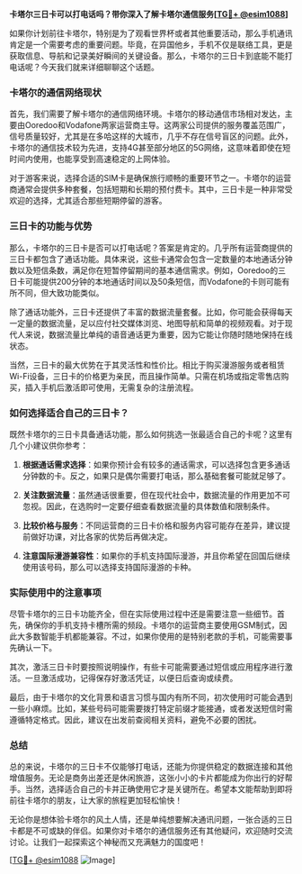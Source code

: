 **卡塔尔三日卡可以打电话吗？带你深入了解卡塔尔通信服务[[TG💪+ @esim1088](https://t.me/s/esim1088)]**

如果你计划前往卡塔尔，特别是为了观看世界杯或者其他重要活动，那么手机通讯肯定是一个需要考虑的重要问题。毕竟，在异国他乡，手机不仅是联络工具，更是获取信息、导航和记录美好瞬间的关键设备。那么，卡塔尔的三日卡到底能不能打电话呢？今天我们就来详细聊聊这个话题。

### 卡塔尔的通信网络现状

首先，我们需要了解卡塔尔的通信网络环境。卡塔尔的移动通信市场相对发达，主要由Ooredoo和Vodafone两家运营商主导。这两家公司提供的服务覆盖范围广，信号质量较好，尤其是在多哈这样的大城市，几乎不存在信号盲区的问题。此外，卡塔尔的通信技术较为先进，支持4G甚至部分地区的5G网络，这意味着即使在短时间内使用，也能享受到高速稳定的上网体验。

对于游客来说，选择合适的SIM卡是确保旅行顺畅的重要环节之一。卡塔尔的运营商通常会提供多种套餐，包括短期和长期的预付费卡。其中，三日卡是一种非常受欢迎的选择，尤其适合那些短期停留的游客。

### 三日卡的功能与优势

那么，卡塔尔的三日卡是否可以打电话呢？答案是肯定的。几乎所有运营商提供的三日卡都包含了通话功能。具体来说，这些卡通常会包含一定数量的本地通话分钟数以及短信条数，满足你在短暂停留期间的基本通信需求。例如，Ooredoo的三日卡可能提供200分钟的本地通话时间以及50条短信，而Vodafone的卡则可能有所不同，但大致功能类似。

除了通话功能外，三日卡还提供了丰富的数据流量套餐。比如，你可能会获得每天一定量的数据流量，足以应付社交媒体浏览、地图导航和简单的视频观看。对于现代人来说，数据流量比单纯的语音通话更为重要，因为它能让你随时随地保持在线状态。

当然，三日卡的最大优势在于其灵活性和性价比。相比于购买漫游服务或者租赁Wi-Fi设备，三日卡的价格更为亲民，而且操作简单。只需在机场或指定零售店购买，插入手机后激活即可使用，无需复杂的注册流程。

### 如何选择适合自己的三日卡？

既然卡塔尔的三日卡具备通话功能，那么如何挑选一张最适合自己的卡呢？这里有几个小建议供你参考：

1. **根据通话需求选择**：如果你预计会有较多的通话需求，可以选择包含更多通话分钟数的卡。反之，如果只是偶尔需要打电话，那么基础套餐可能就足够了。

2. **关注数据流量**：虽然通话很重要，但在现代社会中，数据流量的作用更加不可忽视。因此，在选购时一定要仔细查看数据流量的具体数值和限制条件。

3. **比较价格与服务**：不同运营商的三日卡价格和服务内容可能存在差异，建议提前做好功课，对比各家的优势后再做决定。

4. **注意国际漫游兼容性**：如果你的手机支持国际漫游，并且你希望在回国后继续使用该号码，那么可以选择支持国际漫游的卡种。

### 实际使用中的注意事项

尽管卡塔尔的三日卡功能齐全，但在实际使用过程中还是需要注意一些细节。首先，确保你的手机支持卡槽所需的频段。卡塔尔的运营商主要使用GSM制式，因此大多数智能手机都能兼容。不过，如果你使用的是特别老款的手机，可能需要事先确认一下。

其次，激活三日卡时要按照说明操作，有些卡可能需要通过短信或应用程序进行激活。一旦激活成功，记得保存好激活凭证，以便日后查询或续费。

最后，由于卡塔尔的文化背景和语言习惯与国内有所不同，初次使用时可能会遇到一些小麻烦。比如，某些号码可能需要拨打特定前缀才能接通，或者发送短信时需遵循特定格式。因此，建议在出发前查阅相关资料，避免不必要的困扰。

### 总结

总的来说，卡塔尔的三日卡不仅能够打电话，还能为你提供稳定的数据连接和其他增值服务。无论是商务出差还是休闲旅游，这张小小的卡片都能成为你出行的好帮手。当然，选择适合自己的卡并正确使用它才是关键所在。希望本文能帮助到即将前往卡塔尔的朋友，让大家的旅程更加轻松愉快！

无论你是想体验卡塔尔的风土人情，还是单纯想要解决通讯问题，一张合适的三日卡都是不可或缺的伴侣。如果你对卡塔尔的通信服务还有其他疑问，欢迎随时交流讨论。让我们一起探索这个神秘而又充满魅力的国度吧！

[[TG💪+ @esim1088](https://t.me/s/esim1088) ![Image](https://i.postimg.cc/4NQfJmqS/Snipaste-2025-05-13-00-14-12.png)]